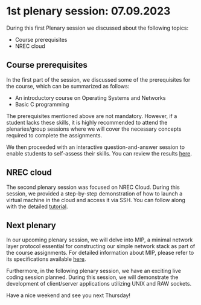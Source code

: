 # 1st plenary session: 07.09.2023 #


During this first Plenary session we discussed about the following topics:

* Course prerequisites
* NREC cloud

## Course prerequisites ##

In the first part of the session, we discussed some of the prerequisites for
the course, which can be summarized as follows:

* An introductory course on Operating Systems and Networks
* Basic C programming

The prerequisites mentioned above are not mandatory. However, if a student lacks
these skills, it is highly recommended to attend the plenaries/group sessions
where we will cover the necessary concepts required to complete the assignments.


We then proceeded with an interactive question-and-answer session to enable
students to self-assess their skills. You can review the results
[here](./mentisession.pdf).

## NREC cloud ##

The second plenary session was focused on NREC Cloud. During this session, we
provided a step-by-step demonstration of how to launch a virtual machine in the
cloud and access it via SSH. You can follow along with the detailed
[tutorial](https://www.uio.no/studier/emner/matnat/ifi/IN3230/h23/hjemmeeksamen-1/running-your-vm-on-nrec.html).

## Next plenary ##

In our upcoming plenary session, we will delve into MIP, a minimal network layer
protocol essential for constructing our simple network stack as part of the
course assignments. For detailed information about MIP, please refer to its
specifications available
[here](https://www.uio.no/studier/emner/matnat/ifi/IN3230/h23/hjemmeeksamen-1/ispec-mip-2023.txt).

Furthermore, in the following plenary session, we have an exciting live coding
session planned. During this session, we will demonstrate the development of
client/server applications utilizing UNIX and RAW sockets.


Have a nice weekend and see you next Thursday!
